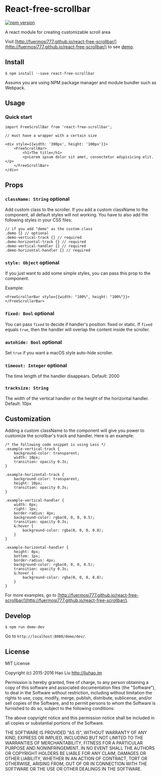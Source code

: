 # React-free-scrollbar

[![npm version](https://badge.fury.io/js/react-free-scrollbar.svg)](https://badge.fury.io/js/react-free-scrollbar)

A react module for creating customizable scroll area

Visit [http://fuermosi777.github.io/react-free-scrollbar/](http://fuermosi777.github.io/react-free-scrollbar/) to see [demo](http://fuermosi777.github.io/react-free-scrollbar/).

## Install

    $ npm install --save react-free-scrollbar

Assums you are using NPM package manager and module bundler such as Webpack.

## Usage

### Quick start

    import FreeScrollBar from 'react-free-scrollbar';

    // must have a wrapper with a certain size

    <div style={{width: '300px', height: '100px'}}>
        <FreeScrollBar>
            <h1>The title</h1>
            <p>Lorem ipsum dolor sit amet, consectetur adipisicing elit.</p>
        </FreeScrollBar>
    </div>

## Props

### `className: String` optional

Add custom class to the scroller. If you add a custom className to the component, all default styles will not working. You have to also add the following styles in your CSS files:

    // if you add "demo" as the custom class
    .demo {} // optional
    .demo-vertical-track {} // required
    .demo-horizontal-track {} // required
    .demo-vertical-handler {} // required
    .demo-horizontal-handler {} // required

### `style: Object` optional

If you just want to add some simple styles, you can pass this prop to the component.

Example:

    <FreeScrollerBar style={{width: "100%", height: "100%"}}></FreeScrollerBar>

### `fixed: Bool` optional

You can pass `fixed` to decide if handler's position: fixed or static. If `fixed` equals `true`, then the handler will overlap the content inside the scroller.

### `autohide: Bool` optional

Set `true` if you want a macOS style auto-hide scroller.

### `timeout: Integer` optional

The time length of the handler disappears. Default: 2000

### `tracksize: String`

The width of the vertical handler or the height of the horizontal handler. Default: 10px

## Customization

Adding a custom className to the component will give you power to customize the scrollbar's track and handler. Here is an example:

    /* the following code snippet is using Less */
    .example-vertical-track {
        background-color: transparent;
        width: 10px;
        transition: opacity 0.3s;
    }

    .example-horizontal-track {
        background-color: transparent;
        height: 10px;
        transition: opacity 0.3s;
    }

    .example-vertical-handler {
        width: 8px;
        right: 1px;
        border-radius: 4px;
        background-color: rgba(0, 0, 0, 0.5);
        transition: opacity 0.3s;
        &:hover {
            background-color: rgba(0, 0, 0, 0.8);
        }
    }

    .example-horizontal-handler {
        height: 8px;
        bottom: 1px;
        border-radius: 4px;
        background-color: rgba(0, 0, 0, 0.5);
        transition: opacity 0.3s;
        &:hover {
            background-color: rgba(0, 0, 0, 0.8);
        }
    }

For more examples, go to [http://fuermosi777.github.io/react-free-scrollbar/](http://fuermosi777.github.io/react-free-scrollbar/).

## Develop

`$ npm run demo-dev`

Go to `http://localhost:8080/demo/dev/`.

## License

MIT License

Copyright (c) 2015-2016 Hao Liu http://liuhao.im

Permission is hereby granted, free of charge, to any person obtaining a copy
of this software and associated documentation files (the "Software"), to deal
in the Software without restriction, including without limitation the rights
to use, copy, modify, merge, publish, distribute, sublicense, and/or sell
copies of the Software, and to permit persons to whom the Software is
furnished to do so, subject to the following conditions:

The above copyright notice and this permission notice shall be included in all
copies or substantial portions of the Software.

THE SOFTWARE IS PROVIDED "AS IS", WITHOUT WARRANTY OF ANY KIND, EXPRESS OR
IMPLIED, INCLUDING BUT NOT LIMITED TO THE WARRANTIES OF MERCHANTABILITY,
FITNESS FOR A PARTICULAR PURPOSE AND NONINFRINGEMENT. IN NO EVENT SHALL THE
AUTHORS OR COPYRIGHT HOLDERS BE LIABLE FOR ANY CLAIM, DAMAGES OR OTHER
LIABILITY, WHETHER IN AN ACTION OF CONTRACT, TORT OR OTHERWISE, ARISING FROM,
OUT OF OR IN CONNECTION WITH THE SOFTWARE OR THE USE OR OTHER DEALINGS IN THE
SOFTWARE.